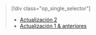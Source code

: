 > [!div class="op_single_selector"]
> * [Actualización 2](../articles/storsimple/storsimple-clone-volume-u2.md)
> * [Actualización 1 & anteriores](../articles/storsimple/storsimple-clone-volume.md)
> 
> 

